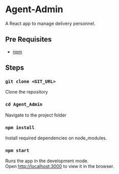 # Agent-Admin
 A React app to manage delivery personnel.

## Pre Requisites
  * [npm](https://npmjs.com/)

  
## Steps

### `git clone <GIT_URL>`
Clone the repository

### `cd Agent_Admin`
Navigate to the project folder

### `npm install`
  Install required dependencies on node_modules.

### `npm start`

Runs the app in the development mode.<br>
Open [http://localhost:3000](http://localhost:3000) to view it in the browser.